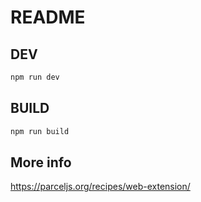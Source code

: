 # README

## DEV

```bash
npm run dev
```

## BUILD

```bash
npm run build
```

## More info

https://parceljs.org/recipes/web-extension/
